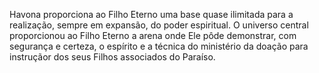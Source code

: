 ﻿Havona proporciona ao Filho Eterno uma base quase ilimitada para a realização, sempre em expansão, do poder espiritual. O universo central proporcionou ao Filho Eterno a arena onde Ele pôde demonstrar, com segurança e certeza, o espírito e a técnica do ministério da doação para instruçãor dos seus Filhos associados do Paraíso.